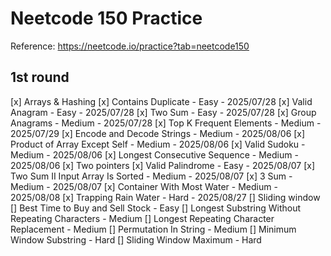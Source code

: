 # Neetcode 150 Practice

Reference: https://neetcode.io/practice?tab=neetcode150

## 1st round

[x] Arrays & Hashing
    [x] Contains Duplicate - Easy - 2025/07/28
    [x] Valid Anagram - Easy - 2025/07/28
    [x] Two Sum - Easy - 2025/07/28
    [x] Group Anagrams - Medium - 2025/07/28
    [x] Top K Frequent Elements - Medium - 2025/07/29
    [x] Encode and Decode Strings - Medium - 2025/08/06
    [x] Product of Array Except Self - Medium - 2025/08/06
    [x] Valid Sudoku - Medium - 2025/08/06
    [x] Longest Consecutive Sequence - Medium - 2025/08/06
[x] Two pointers
    [x] Valid Palindrome - Easy - 2025/08/07
    [x] Two Sum II Input Array Is Sorted - Medium - 2025/08/07
    [x] 3 Sum - Medium - 2025/08/07
    [x] Container With Most Water - Medium - 2025/08/08
    [x] Trapping Rain Water - Hard - 2025/08/27
[] Sliding window
    [] Best Time to Buy and Sell Stock - Easy
    [] Longest Substring Without Repeating Characters - Medium
    [] Longest Repeating Character Replacement - Medium
    [] Permutation In String - Medium
    [] Minimum Window Substring - Hard
    [] Sliding Window Maximum - Hard
